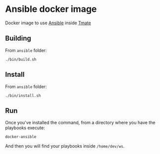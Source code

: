 # Ansible docker image

Docker image to
use [Ansible](https://www.ansible.com/)
inside [Tmate](https://tmate.io/)

## Building

From `ansible` folder:

```shell
./bin/build.sh
```

## Install

From `ansible` folder:

```shell
./bin/install.sh
```

## Run

Once you've installed the command, from a directory where you have the
playbooks execute:

```shell
docker-ansible
```

And then you will find your playbooks inside `/home/dev/ws`.
